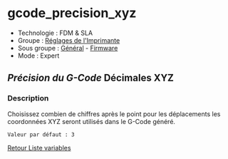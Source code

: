 # gcode_precision_xyz

* Technologie : FDM & SLA
* Groupe : [Réglages de l'Imprimante](../printer_settings/printer_settings.md)
* Sous groupe : [Général](../printer_settings/printer_settings.md#général) - [Firmware](../printer_settings/printer_settings.md#firmware)
* Mode : Expert

## *Précision du G-Code* Décimales XYZ

### Description

Choisissez combien de chiffres après le point pour les déplacements les coordonnées XYZ seront utilisés dans le G-Code généré.

    Valeur par défaut : 3

[Retour Liste variables](variable_list.md)